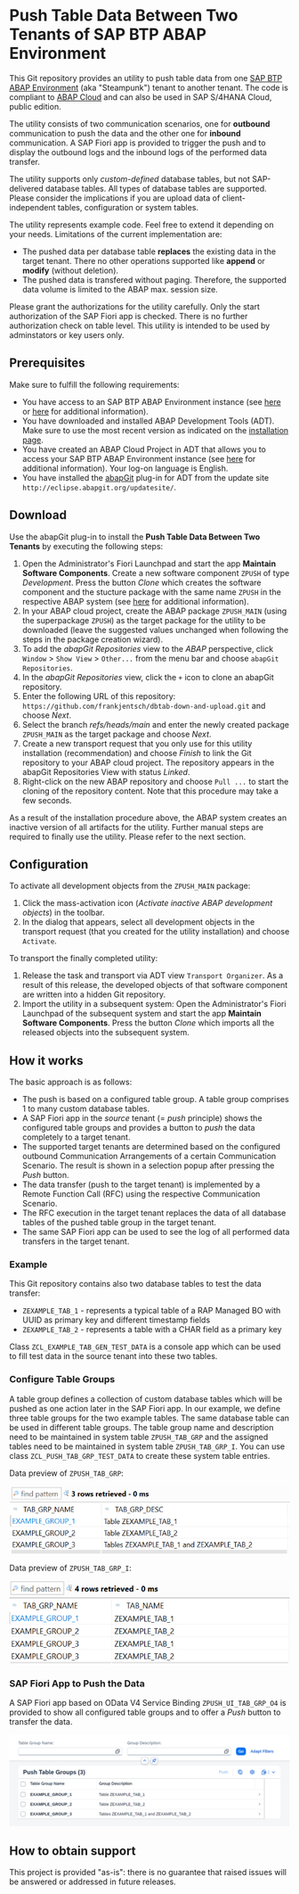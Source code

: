 # Push Table Data Between Two Tenants of SAP BTP ABAP Environment
This Git repository provides an utility to push table data from one [SAP BTP ABAP Environment](https://community.sap.com/topics/btp-abap-environment)  (aka "Steampunk") tenant to another tenant. The code is compliant to [ABAP Cloud](https://community.sap.com/topics/abap) and can also be used in SAP S/4HANA Cloud, public edition.

The utility consists of two communication scenarios, one for **outbound** communication to push the data and the other one for **inbound** communication. A SAP Fiori app is provided to trigger the push and to display the outbound logs and the inbound logs of the performed data transfer.

The utility supports only *custom-defined* database tables, but not SAP-delivered database tables. All types of database tables are supported. Please consider the implications if you are upload data of client-independent tables, configuration or system tables.

The utility represents example code. Feel free to extend it depending on your needs. Limitations of the current implementation are:
* The pushed data per database table **replaces** the existing data in the target tenant. There no other operations supported like **append** or **modify** (without deletion).
* The pushed data is transfered without paging. Therefore, the supported data volume is limited to the ABAP max. session size.

Please grant the authorizations for the utility carefully. Only the start authorization of the SAP Fiori app is checked. There is no further authorization check on table level. This utility is intended to be used by adminstators or key users only.

## Prerequisites
Make sure to fulfill the following requirements:
* You have access to an SAP BTP ABAP Environment instance (see [here](https://discovery-center.cloud.sap/serviceCatalog/abap-environment?region=all) or [here](https://help.sap.com/docs/sap-btp-abap-environment) for additional information).
* You have downloaded and installed ABAP Development Tools (ADT). Make sure to use the most recent version as indicated on the [installation page](https://tools.hana.ondemand.com/#abap). 
* You have created an ABAP Cloud Project in ADT that allows you to access your SAP BTP ABAP Environment instance (see [here](https://help.sap.com/docs/abap-cloud/abap-development-tools-user-guide/creating-abap-cloud-project) for additional information). Your log-on language is English.
* You have installed the [abapGit](https://github.com/abapGit/eclipse.abapgit.org) plug-in for ADT from the update site `http://eclipse.abapgit.org/updatesite/`.

## Download
Use the abapGit plug-in to install the **Push Table Data Between Two Tenants** by executing the following steps:
1. Open the Administrator's Fiori Launchpad and start the app **Maintain Software Components**. Create a new software component `ZPUSH` of type *Development*. Press the button *Clone* which creates the software component and the stucture package with the same name `ZPUSH` in the respective ABAP system (see [here](https://help.sap.com/docs/sap-btp-abap-environment/abap-environment/how-to-create-software-components) for additional information).
2. In your ABAP cloud project, create the ABAP package `ZPUSH_MAIN` (using the superpackage `ZPUSH`) as the target package for the utility to be downloaded (leave the suggested values unchanged when following the steps in the package creation wizard).
3. To add the <em>abapGit Repositories</em> view to the <em>ABAP</em> perspective, click `Window` > `Show View` > `Other...` from the menu bar and choose `abapGit Repositories`.
4. In the <em>abapGit Repositories</em> view, click the `+` icon to clone an abapGit repository.
5. Enter the following URL of this repository: `https://github.com/frankjentsch/dbtab-down-and-upload.git` and choose <em>Next</em>.
6. Select the branch <em>refs/heads/main</em> and enter the newly created package `ZPUSH_MAIN` as the target package and choose <em>Next</em>.
7. Create a new transport request that you only use for this utility installation (recommendation) and choose <em>Finish</em> to link the Git repository to your ABAP cloud project. The repository appears in the abapGit Repositories View with status <em>Linked</em>.
8. Right-click on the new ABAP repository and choose `Pull ...` to start the cloning of the repository content. Note that this procedure may take a few seconds. 

As a result of the installation procedure above, the ABAP system creates an inactive version of all artifacts for the utility. Further manual steps are required to finally use the utility. Please refer to the next section.

## Configuration

To activate all development objects from the `ZPUSH_MAIN` package: 
1. Click the mass-activation icon (<em>Activate inactive ABAP development objects</em>) in the toolbar.  
2. In the dialog that appears, select all development objects in the transport request (that you created for the utility installation) and choose `Activate`.

To transport the finally completed utility:
1. Release the task and transport via ADT view `Transport Organizer`. As a result of this release, the developed objects of that software component are written into a hidden Git repository.
2. Import the utility in a subsequent system: Open the Administrator's Fiori Launchpad of the subsequent system and start the app **Maintain Software Components**. Press the button *Clone* which imports all the released objects into the subsequent system.

## How it works

The basic approach is as follows:
* The push is based on a configured table group. A table group comprises 1 to many custom database tables.
* A SAP Fiori app in the *source* tenant (= *push* principle) shows the configured table groups and provides a button to *push* the data completely to a target tenant.
* The supported target tenants are determined based on the configured outbound Communication Arrangements of a certain Communication Scenario. The result is shown in a selection popup after pressing the *Push* button.
* The data transfer (push to the target tenant) is implemented by a Remote Function Call (RFC) using the respective Communication Scenario.
* The RFC execution in the target tenant replaces the data of all database tables of the pushed table group in the target tenant.
* The same SAP Fiori app can be used to see the log of all performed data transfers in the target tenant.

### Example

This Git repository contains also two database tables to test the data transfer:
* `ZEXAMPLE_TAB_1` - represents a typical table of a RAP Managed BO with UUID as primary key and different timestamp fields
* `ZEXAMPLE_TAB_2` - represents a table with a CHAR field as a primary key

Class `ZCL_EXAMPLE_TAB_GEN_TEST_DATA` is a console app which can be used to fill test data in the source tenant into these two tables.

### Configure Table Groups

A table group defines a collection of custom database tables which will be pushed as one action later in the SAP Fiori app. In our example, we define three table groups for the two example tables. The same database table can be used in different table groups. The table group name and description need to be maintained in system table `ZPUSH_TAB_GRP` and the assigned tables need to be maintained in system table `ZPUSH_TAB_GRP_I`. You can use class `ZCL_PUSH_TAB_GRP_TEST_DATA` to create these system table entries. 

Data preview of `ZPUSH_TAB_GRP`:

![](png/01%20-%20ZPUSH_TAB_GRP%20Data%20Preview.png)

Data preview of `ZPUSH_TAB_GRP_I`:

![](png/02%20-%20ZPUSH_TAB_GRP_I%20Data%20Preview.png)

### SAP Fiori App to Push the Data

A SAP Fiori app based on OData V4 Service Binding `ZPUSH_UI_TAB_GRP_O4` is provided to show all configured table groups and to offer a *Push* button to transfer the data.

![](png/03%20-%20Fiori%20App.png)

## How to obtain support
This project is provided "as-is": there is no guarantee that raised issues will be answered or addressed in future releases.


